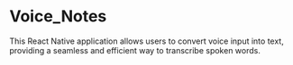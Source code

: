 # Voice_Notes
This React Native application allows users to convert voice input into text, providing a seamless and efficient way to transcribe spoken words.
